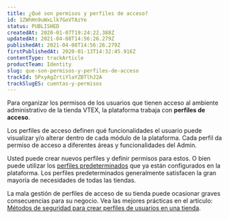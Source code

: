 ```yaml
---
title: ¿Qué son permisos y perfiles de acceso?
id: 1ZWhHn9uWxLlk7GoVTAzYe
status: PUBLISHED
createdAt: 2020-01-07T19:24:22.388Z
updatedAt: 2021-04-08T14:56:26.279Z
publishedAt: 2021-04-08T14:56:26.279Z
firstPublishedAt: 2020-01-13T14:32:45.916Z
contentType: trackArticle
productTeam: Identity
slug: que-son-permisos-y-perfiles-de-acceso
trackId: 5PxyAgZrtiYlaYZBTlhJ2A
trackSlugES: cuentas-y-permisos
---
```


Para organizar los permisos de los usuarios que tienen acceso al ambiente administrativo de la tienda VTEX, la plataforma trabaja con **perfiles de acceso**.

Los perfiles de acceso definen qué funcionalidades el usuario puede visualizar y/o alterar  dentro de cada módulo de la plataforma. Cada perfil da permiso de acceso a diferentes áreas y funcionalidades del Admin.

Usted puede crear nuevos perfiles y definir permisos para estos.  O bien puede utilizar los [perfiles predeterminados](https://help.vtex.com/es/tutorial/perfis-de-acesso--7HKK5Uau2H6wxE1rH5oRbc#descripcion-de-los-perfiles-predefinidos) que ya están configurados en la plataforma. Los perfiles predeterminados generalmente satisfacen la gran mayoría de necesidades de todas las tiendas.

<div class="alert alert-danger">
La mala gestión de perfiles de acceso de su tienda puede ocasionar graves consecuencias para su negocio. Vea las mejores prácticas en el artículo: <a href="https://help.vtex.com/es/faq/metodos-de-seguridad-para-crear-perfiles-de-usuarios-en-una-tienda--15YDwC9jGgqWi3rvcDaiGM">Métodos de seguridad para crear perfiles de usuarios en una tienda</a>.
</div>

